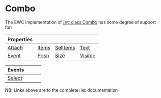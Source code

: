 # Combo

The EWC implementation of [`⎕WC` class Combo](https://help.dyalog.com/19.0/index.htm#GUI/Objects/Combo.htm) has some degree of support for:

| Properties|  |  |  |
|--|--|--|--|
 |  [Attach](https://help.dyalog.com/19.0/index.htm#GUI/Properties/Attach.htm)  |  [Items](https://help.dyalog.com/19.0/index.htm#GUI/Properties/Items.htm)  |  [SelItems](https://help.dyalog.com/19.0/index.htm#GUI/Properties/SelItems.htm)  |  [Text](https://help.dyalog.com/19.0/index.htm#GUI/Properties/Text.htm)       |
 |  [Event](https://help.dyalog.com/19.0/index.htm#GUI/Properties/Event.htm)    |  [Posn](https://help.dyalog.com/19.0/index.htm#GUI/Properties/Posn.htm)    |  [Size](https://help.dyalog.com/19.0/index.htm#GUI/Properties/Size.htm)          |  [Visible](https://help.dyalog.com/19.0/index.htm#GUI/Properties/Visible.htm) |


| Events|  |  |  |
|--|--|--|--|
 |  [Select](https://help.dyalog.com/19.0/index.htm#GUI/MethodOrEvents/Select.htm)  |                                                                                  |                                                                                  |                                                                                 |

NB: Links above are to the complete `⎕WC` documentation

